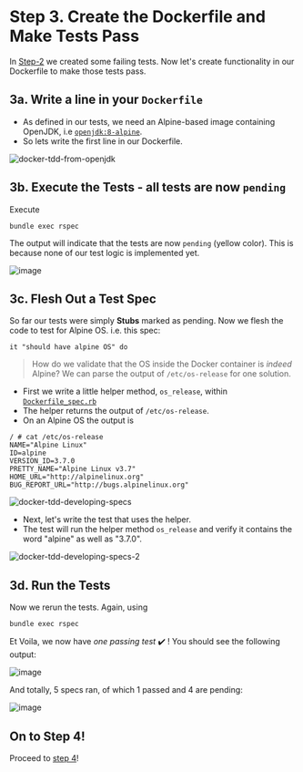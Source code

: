 # Step 3. Create the Dockerfile and Make Tests Pass

In [Step-2](../step-2) we created some failing tests. Now let's create functionality in our Dockerfile to make those tests pass.

## 3a. Write a line in your `Dockerfile`

* As defined in our tests, we need an Alpine-based image containing OpenJDK, i.e [`openjdk:8-alpine`](https://hub.docker.com/_/openjdk/).
* So lets write the first line in our Dockerfile.

![docker-tdd-from-openjdk](https://user-images.githubusercontent.com/13379978/36944982-8d7a131e-1fcc-11e8-8d0e-efadf2131a23.gif)


## 3b. Execute the Tests - all tests are now `pending`

Execute

```
bundle exec rspec
```

The output will indicate that the tests are now `pending` (yellow color). This is because none of our test logic is implemented yet.

![image](https://user-images.githubusercontent.com/13379978/36944189-15dbea80-1fbd-11e8-9420-d506dbdfbb81.png)


## 3c. Flesh Out a Test Spec

So far our tests were simply **Stubs** marked as pending. Now we flesh the code to test for Alpine OS. i.e. this spec:

`it "should have alpine OS" do`

> How do we validate that the OS inside the Docker container is _indeed_ Alpine? We can parse the output of `/etc/os-release` for one solution.

* First we write a little helper method, `os_release`, within [`Dockerfile_spec.rb`](Dockerfile_spec.rb)
* The helper returns the output of `/etc/os-release`.
* On an Alpine OS the output is

```
/ # cat /etc/os-release 
NAME="Alpine Linux"
ID=alpine
VERSION_ID=3.7.0
PRETTY_NAME="Alpine Linux v3.7"
HOME_URL="http://alpinelinux.org"
BUG_REPORT_URL="http://bugs.alpinelinux.org"
```

![docker-tdd-developing-specs](https://user-images.githubusercontent.com/13379978/36944974-82ca7f58-1fcc-11e8-9f6c-1f87f90ed4c1.gif)


* Next, let's write the test that uses the helper.
* The test will run the helper method `os_release` and verify it contains the word "alpine" as well as "3.7.0".

![docker-tdd-developing-specs-2](https://user-images.githubusercontent.com/13379978/36944975-8309cdc0-1fcc-11e8-9d64-859ffbcc954c.gif)

## 3d. Run the Tests

Now we rerun the tests. Again, using 

```
bundle exec rspec
```

Et Voila, we now have _one passing test_ :heavy_check_mark: ! You should see the following output:

![image](https://user-images.githubusercontent.com/13379978/37237963-fe048c1c-2441-11e8-8171-9914e2ba9534.png)

And totally, 5 specs ran, of which 1 passed and 4 are pending:

![image](https://user-images.githubusercontent.com/13379978/36944996-da30f3bc-1fcc-11e8-9625-382c169b35a8.png)


## On to Step 4!

Proceed to [step 4](../step-4)!